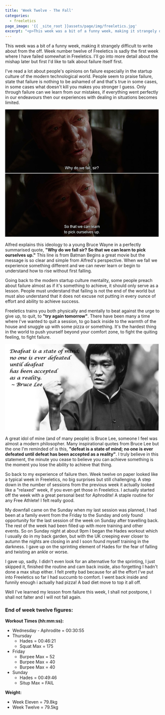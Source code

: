 ```yaml
---
title: 'Week Twelve - The Fall'
categories:
  - freeletics
page_image: '{{ _site_root }}assets/page/img/freeletics.jpg'
excerpt: "<p>This week was a bit of a funny week, making it strangely difficult to write about from the off. Week number twelve of Freeletics is sadly the first week where I have failed somewhat in Freeletics. I'll go into more detail about the mishap later but first I'd like to talk about failure itself first.</p>"
---
```

<p>This week was a bit of a funny week, making it strangely difficult to write about from the off. Week number twelve of Freeletics is sadly the first week where I have failed somewhat in Freeletics. I'll go into more detail about the mishap later but first I'd like to talk about failure itself first.</p><p>I've read a lot about people's opinions on failure especially in the startup culture of the modern technological world. People seem to praise failure, state that failure is nothing to be ashamed of and that's true in some cases, in some cases what doesn't kill you makes you stronger I guess. Only through failure can we learn from our mistakes, if everything went perfectly in our endeavours then our experiences with dealing in situations becomes limited.</p><p><img src="/assets/blog/content/batman-why-do-we-fall.jpg"></p><p>Alfred explains this ideology to a young Bruce Wayne in a perfectly summarised quote, <strong>"Why do we fall sir? So that we can learn to pick ourselves up.</strong><strong>"</strong> This line is from Batman Begins a great movie but the message is so clear and simple from Alfred's perspective. When we fall we experience something different and we can never learn or begin to understand how to rise without first falling.</p><p>Going back to the modern startup culture&nbsp;mentality, some people preach about failure almost as if it's something to achieve, it should only serve as a lesson. People must understand that failing is not the end of the world but must also understand that it does not excuse not putting in every ounce of effort and ability to achieve success.</p><p>Freeletics trains you both physically and mentally to beat against the urge to give up, to quit, to <strong>"try again tomorrow"</strong>. There have been many a time where I've wanted to quit a session, to go back inside to the warmth of the house and snuggle up with some pizza or something. It's the hardest thing in the world to push yourself beyond your comfort zone, to fight the quiting feeling, to fight failure.</p><p><img src="/assets/blog/content/bruce-lee-defeat.jpg" style="width: 500px;"></p><p>A great idol of mine (and of many people) is Bruce Lee, someone I feel was almost a modern philosopher. Many inspirational quotes from Bruce Lee but the one I'm reminded of is this, <strong>"defeat is a state of mind; no one is ever defeated until defeat has been accepted as a reality"</strong>. I truly believe in this statement, the minute you cease to believe you can achieve something is the moment you lose the ability to achieve that thing.</p><p>So back to my experience of failure then.&nbsp;Week twelve on paper looked like a typical week in Freeletics, no big surprises but still challenging. A step down in the number of sessions from the previous week it actually looked like a "relaxed" week, if you even get those in Freeletics. I actually started off the week with a great personal best for Aphrodite! A staple routine for any Free Athlete! I felt really good.</p><p>My downfall came on the Sunday when my last session was planned, I had been at a family event from the Friday to the Sunday and only found opportunity for the last session of the week on Sunday after travelling back. The rest of the week had been filled up with more training and other events.&nbsp;So on Sunday night at about 9pm I began the Hades workout which I usually do in my back garden, but with the UK creeping ever closer to autumn the nights are closing in and I soon found myself training in the darkness. I gave up on the sprinting element of Hades for the fear of falling and twisting an ankle or worse.</p><p>I gave up, sadly. I didn't even look for an alternative for the sprinting, I just skipped it, finished the routine and cam back inside, also forgetting I hadn't done a max situp either. I felt pretty bad because for all the effort I've put into Freeletics so far I had succumb to comfort. I went back inside and funnily enough i actually had pizza! A bad diet move to top it all off.</p><p>Well I've learned my lesson from failure this week, I shall not postpone, I shall not falter and I will not fall again.</p><h3>End of week twelve figures:</h3><p><strong>Workout Times (hh:mm:ss):</strong></p><ul> <li>Wednesday - Aphrodite = 00:30:55</li><li>Thursday<ul><li>Hades = 00:46:21</li><li>Squat Max = 175</li></ul></li><li>Friday<ul><li>Burpee Max = 52</li><li>Burpee Max = 40</li><li>Burpee Max = 40</li></ul></li><li>Sunday<ul><li>Hades = 00:49:46</li><li>Situp Max = FAIL</li></ul></li></ul><p><strong>Weight:</strong></p><ul><li>Week Eleven = 79.8kg</li><li>Week Twelve = 79.5kg</li></ul>